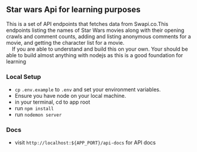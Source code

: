 ## Star wars Api for learning purposes
This is a set of API endpoints that fetches data from Swapi.co.This endpoints listing the names of Star Wars movies along with their opening crawls and comment counts, adding and listing anonymous comments for a
movie, and getting the character list for a movie.<br>
&nbsp; &nbsp; If you are able to understand and build this on your own. Your should be able to build almost anything with nodejs as this is a good foundation for learning

### Local Setup

-   `cp` `.env.example` to `.env` and set your environment variables.
-   Ensure you have node on your local machine.
-   in your terminal, cd to app root
-   run `npm install`
-   run  `nodemon server`

### Docs

-   visit `http://localhost:${APP_PORT}/api-docs` for API docs

